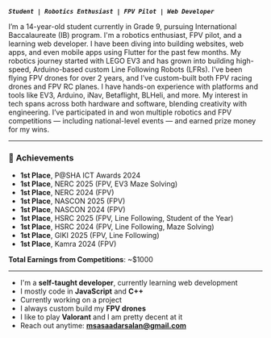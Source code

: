 **_`Student | Robotics Enthusiast | FPV Pilot | Web Developer`_**

I’m a 14-year-old student currently in Grade 9, pursuing International Baccalaureate (IB) program. I'm a robotics enthusiast, FPV pilot, and a learning web developer. I have been diving into building websites, web apps, and even mobile apps using Flutter for the past few months. My robotics journey started with LEGO EV3 and has grown into building high-speed, Arduino-based custom Line Following Robots (LFRs). I’ve been flying FPV drones for over 2 years, and I’ve custom-built both FPV racing drones and FPV RC planes. I have hands-on experience with platforms and tools like EV3, Arduino, iNav, Betaflight, BLHeli, and more. My interest in tech spans across both hardware and software, blending creativity with engineering. I’ve participated in and won multiple robotics and FPV competitions — including national-level events — and earned prize money for my wins.

---

### 📌 **Achievements**  
- **1st Place**, P@SHA ICT Awards 2024  
- **1st Place**, NERC 2025 (FPV, EV3 Maze Solving)  
- **1st Place**, NERC 2024 (FPV)  
- **1st Place**, NASCON 2025 (FPV)  
- **1st Place**, NASCON 2024 (FPV)  
- **1st Place**, HSRC 2025 (FPV, Line Following, Student of the Year)  
- **1st Place**, HSRC 2024 (FPV, Line Following, Maze Solving)  
- **1st Place**, GIKI 2025 (FPV, Line Following)  
- **1st Place**, Kamra 2024 (FPV)

**Total Earnings from Competitions**: ~$1000

---

- I'm a **self-taught developer**, currently learning web development
- I mostly code in **JavaScript** and **C++**
- Currently working on a project  
- I always custom build my **FPV drones**  
- I like to play **Valorant** and I am pretty decent at it  
- Reach out anytime: **msasaadarsalan@gmail.com**
